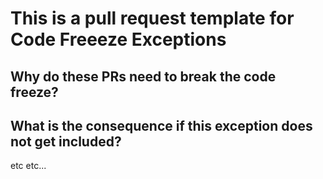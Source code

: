 # This is a pull request template for Code Freeeze Exceptions

## Why do these PRs need to break the code freeze?

## What is the consequence if this exception does not get included?

etc etc...
